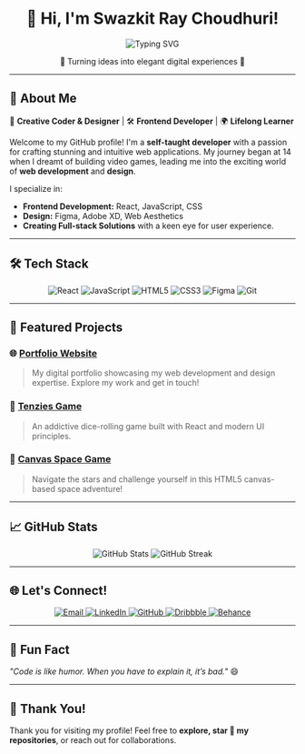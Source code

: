 <h1 align="center">👋 Hi, I'm Swazkit Ray Choudhuri!</h1>
<p align="center">
  <img src="https://readme-typing-svg.demolab.com?font=Fira+Code&size=22&duration=4000&pause=1000&center=true&vCenter=true&width=435&lines=Frontend+Developer+%26+Designer;Passionate+Web+Innovator;Building+Interactive+Experiences" alt="Typing SVG" />
</p>

<p align="center">
  🌟 Turning ideas into elegant digital experiences 🌟
</p>

---

## 🚀 About Me

🎨 **Creative Coder & Designer** | 🛠️ **Frontend Developer** | 🌍 **Lifelong Learner**

Welcome to my GitHub profile! I'm a **self-taught developer** with a passion for crafting stunning and intuitive web applications. My journey began at 14 when I dreamt of building video games, leading me into the exciting world of **web development** and **design**.  

I specialize in:  
- **Frontend Development:** React, JavaScript, CSS  
- **Design:** Figma, Adobe XD, Web Aesthetics  
- **Creating Full-stack Solutions** with a keen eye for user experience.  

---

## 🛠️ Tech Stack

<div align="center">
  <img src="https://img.shields.io/badge/React-61DAFB?style=for-the-badge&logo=react&logoColor=white" alt="React" />
  <img src="https://img.shields.io/badge/JavaScript-F7DF1E?style=for-the-badge&logo=javascript&logoColor=black" alt="JavaScript" />
  <img src="https://img.shields.io/badge/HTML5-E34F26?style=for-the-badge&logo=html5&logoColor=white" alt="HTML5" />
  <img src="https://img.shields.io/badge/CSS3-1572B6?style=for-the-badge&logo=css3&logoColor=white" alt="CSS3" />
  <img src="https://img.shields.io/badge/Figma-F24E1E?style=for-the-badge&logo=figma&logoColor=white" alt="Figma" />
  <img src="https://img.shields.io/badge/Git-F05032?style=for-the-badge&logo=git&logoColor=white" alt="Git" />
</div>

---

## 📂 Featured Projects

### 🌐 [**Portfolio Website**](https://portfolio-me-one-ruby.vercel.app/)
> My digital portfolio showcasing my web development and design expertise. Explore my work and get in touch!  

### 🎲 [**Tenzies Game**](https://github.com/swazkit/Tenzies-game)
> An addictive dice-rolling game built with React and modern UI principles.  

### 🚀 [**Canvas Space Game**](https://github.com/swazkit/Canvas_game)
> Navigate the stars and challenge yourself in this HTML5 canvas-based space adventure!

---

## 📈 GitHub Stats

<div align="center">
  <img src="https://github-readme-stats.vercel.app/api?username=swazkit&show_icons=true&theme=radical" alt="GitHub Stats" />
  <img src="https://github-readme-streak-stats.herokuapp.com?user=swazkit&theme=radical" alt="GitHub Streak" />
</div>

---

## 🌐 Let's Connect!

<div align="center">
  <a href="mailto:swastikraychoudhuri@gmail.com">
    <img src="https://img.shields.io/badge/Email-EA4335?style=for-the-badge&logo=gmail&logoColor=white" alt="Email" />
  </a>
  <a href="https://linkedin.com/in/swastik-ray-choudhuri">
    <img src="https://img.shields.io/badge/LinkedIn-0077B5?style=for-the-badge&logo=linkedin&logoColor=white" alt="LinkedIn" />
  </a>
  <a href="https://github.com/swazkit">
    <img src="https://img.shields.io/badge/GitHub-181717?style=for-the-badge&logo=github&logoColor=white" alt="GitHub" />
  </a>
  <a href="https://dribbble.com/Swaz002">
    <img src="https://img.shields.io/badge/Dribbble-EA4C89?style=for-the-badge&logo=dribbble&logoColor=white" alt="Dribbble" />
  </a>
  <a href="https://www.behance.net/swaz">
    <img src="https://img.shields.io/badge/Behance-0057FF?style=for-the-badge&logo=behance&logoColor=white" alt="Behance" />
  </a>
</div>

---

## 💬 Fun Fact

_"Code is like humor. When you have to explain it, it’s bad."_ 😄  

---

## 🖤 Thank You!  
Thank you for visiting my profile! Feel free to **explore, star 🌟 my repositories**, or reach out for collaborations.

